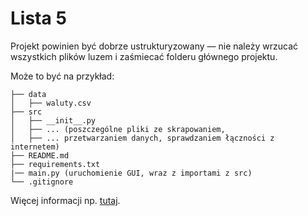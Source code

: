 # Lista 5

Projekt powinien być dobrze ustrukturyzowany &mdash; nie należy wrzucać wszystkich plików luzem i zaśmiecać folderu głównego projektu.

Może to być na przykład:
    
```
├── data
│   ├── waluty.csv
├── src
│   ├── __init__.py
│   ├── ... (poszczególne pliki ze skrapowaniem,  
│   ├── ... przetwarzaniem danych, sprawdzaniem łączności z internetem)        
├── README.md
├── requirements.txt
|── main.py (uruchomienie GUI, wraz z importami z src)
└── .gitignore
```

Więcej informacji np. [tutaj](https://docs.python-guide.org/writing/structure/).


